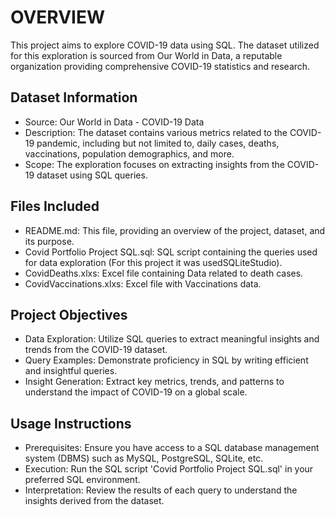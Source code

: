# OVERVIEW

This project aims to explore COVID-19 data using SQL. The dataset utilized for this exploration is sourced from Our World in Data, a reputable organization providing comprehensive COVID-19 statistics and research.


## Dataset Information

 - Source: Our World in Data - COVID-19 Data
 - Description: The dataset contains various metrics related to the COVID-19 pandemic, including but not limited to, daily cases, deaths, vaccinations, population demographics, and more.
 - Scope: The exploration focuses on extracting insights from the COVID-19 dataset using SQL queries.


## Files Included

 - README.md: This file, providing an overview of the project, dataset, and its purpose.
 - Covid Portfolio Project SQL.sql: SQL script containing the queries used for data exploration (For this project it was usedSQLiteStudio).
 - CovidDeaths.xlxs: Excel file containing Data related to death cases.
 - CovidVaccinations.xlxs: Excel file with Vaccinations data.


## Project Objectives

 - Data Exploration: Utilize SQL queries to extract meaningful insights and trends from the COVID-19 dataset.
 - Query Examples: Demonstrate proficiency in SQL by writing efficient and insightful queries.
 - Insight Generation: Extract key metrics, trends, and patterns to understand the impact of COVID-19 on a global scale.


## Usage Instructions

 - Prerequisites: Ensure you have access to a SQL database management system (DBMS) such as MySQL, PostgreSQL, SQLite, etc.
 - Execution: Run the SQL script 'Covid Portfolio Project SQL.sql' in your preferred SQL environment.
 - Interpretation: Review the results of each query to understand the insights derived from the dataset.
